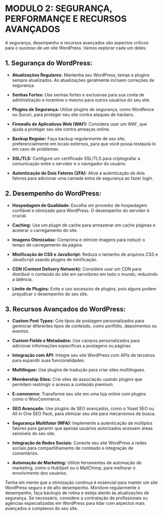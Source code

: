 # MODULO 2: SEGURANÇA, PERFORMANÇE E RECURSOS AVANÇADOS
A segurança, desempenho e recursos avançados são aspectos críticos para o sucesso de um site WordPress. Vamos explorar cada um deles:

## **1. Segurança do WordPress:**
- **Atualizações Regulares:** Mantenha seu WordPress, temas e plugins sempre atualizados. As atualizações geralmente incluem correções de segurança.

- **Senhas Fortes:** Use senhas fortes e exclusivas para sua conta de administração e incentive o mesmo para outros usuários do seu site.

- **Plugins de Segurança:** Utilize plugins de segurança, como Wordfence ou Sucuri, para proteger seu site contra ataques de hackers.

- **Firewalls de Aplicativos Web (WAF):** Considere usar um WAF, que ajuda a proteger seu site contra ameaças online.

- **Backup Regular:** Faça backup regularmente de seu site, preferencialmente em locais externos, para que você possa restaurá-lo em caso de problemas.

- **SSL/TLS:** Configure um certificado SSL/TLS para criptografar a comunicação entre o servidor e o navegador do usuário.

- **Autenticação de Dois Fatores (2FA):** Ative a autenticação de dois fatores para adicionar uma camada extra de segurança ao fazer login.

## **2. Desempenho do WordPress:**
- **Hospedagem de Qualidade:** Escolha um provedor de hospedagem confiável e otimizado para WordPress. O desempenho do servidor é crucial.

- **Caching:** Use um plugin de cache para armazenar em cache páginas e acelerar o carregamento do site.

- **Imagens Otimizadas:** Comprima e otimize imagens para reduzir o tempo de carregamento da página.

- **Minificação de CSS e JavaScript:** Reduza o tamanho de arquivos CSS e JavaScript usando plugins de minificação.

- **CDN (Content Delivery Network):** Considere usar um CDN para distribuir o conteúdo do site em servidores em todo o mundo, reduzindo a latência.

- **Limite de Plugins:** Evite o uso excessivo de plugins, pois alguns podem prejudicar o desempenho do seu site.

## **3. Recursos Avançados do WordPress:**
- **Custom Post Types:** Crie tipos de postagem personalizados para gerenciar diferentes tipos de conteúdo, como portfólio, depoimentos ou eventos.

- **Custom Fields e Metadados:** Use campos personalizados para adicionar informações específicas a postagens ou páginas.

- **Integração com API:** Integre seu site WordPress com APIs de terceiros para expandir suas funcionalidades.

- **Multilíngue:** Use plugins de tradução para criar sites multilíngues.

- **Membership Sites:** Crie sites de associação usando plugins que permitem restringir o acesso a conteúdo premium.

- **E-commerce:** Transforme seu site em uma loja online com plugins como o WooCommerce.

- **SEO Avançado:** Use plugins de SEO avançados, como o Yoast SEO ou All in One SEO Pack, para otimizar seu site para mecanismos de busca.

- **Segurança Multifator (MFA):** Implemente a autenticação de múltiplos fatores para garantir que apenas usuários autorizados acessem áreas sensíveis do seu site.

- **Integração de Redes Sociais:** Conecte seu site WordPress a redes sociais para compartilhamento de conteúdo e integração de comentários.

- **Automação de Marketing:** Utilize ferramentas de automação de marketing, como o HubSpot ou o MailChimp, para melhorar o envolvimento dos usuários.

Tenha em mente que a otimização contínua é essencial para manter um site WordPress seguro e de alto desempenho. Monitore regularmente o desempenho, faça backups de rotina e esteja atento às atualizações de segurança. Se necessário, considere a contratação de profissionais ou agências especializadas em WordPress para lidar com aspectos mais avançados e complexos do seu site.
